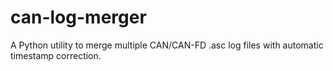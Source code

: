 # can-log-merger
A Python utility to merge multiple CAN/CAN-FD .asc log files with automatic timestamp correction.
